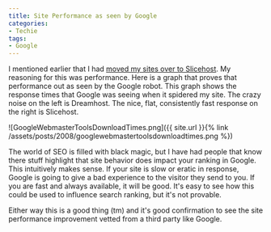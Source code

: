 ```yaml
---
title: Site Performance as seen by Google
categories:
- Techie
tags:
- Google
---
```


I mentioned earlier that I had [moved my sites over to Slicehost](http://www.slashthing.com/sites-now-on-slicehost/). My reasoning for this was performance. Here is a graph that proves that performance out as seen by the Google robot. This graph shows the response times that Google was seeing when it spidered my site. The crazy noise on the left is Dreamhost. The nice, flat, consistently fast response on the right is Slicehost.

![GoogleWebmasterToolsDownloadTimes.png]({{ site.url }}{% link /assets/posts/2008/googlewebmastertoolsdownloadtimes.png %})

The world of SEO is filled with black magic, but I have had people that know there stuff highlight that site behavior does impact your ranking in Google. This intuitively makes sense. If your site is slow or eratic in response, Google is going to give a bad experience to the visitor they send to you. If you are fast and always available, it will be good. It's easy to see how this could be used to influence search ranking, but it's not provable.

Either way this is a good thing (tm) and it's good confirmation to see the site performance improvement vetted from a third party like Google.

